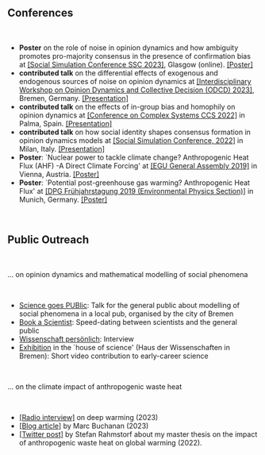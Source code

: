 ## Conferences

<p>&nbsp;</p>

- <strong>Poster</strong> on the role of noise in opinion dynamics and how ambiguity promotes pro-majority consensus in the presence of confirmation bias at [[Social Simulation Conference SSC 2023]](https://ssc23-sphsu.online/wp-content/uploads/2023/09/SSC2023_poster_noise_PeterSteiglechner.pdf), Glasgow (online). <a href="static/pdfs/presentations/SSC2023_poster_noise_PeterSteiglechner_updated.pdf" type="application/pdf">[Poster]</a>
- <strong>contributed talk</strong> on the differential effects of exogenous and endogenous sources of noise on opinion dynamics at [[Interdisciplinary Workshop on Opinion Dynamics and Collective Decision (ODCD) 2023]](http://odcd2023.janlo.de/program.html), Bremen, Germany. <a href="static/pdfs/presentations/2023-07_ODCD_Bremen.pdf" type="application/pdf">[Presentation]</a>
- <strong>contributed talk</strong> on the effects of in-group bias and homophily on opinion dynamics at [[Conference on Complex Systems CCS 2022]](https://www.ccs2022.org/images/site/ParallelSessions-CCS22-.pdf) in Palma, Spain. <a href="static/pdfs/presentations/2022_10_CCS_Mallorca_PeterSteiglechner.pdf" type="application/pdf">[Presentation]</a>
- <strong>contributed talk</strong> on how social identity shapes consensus formation in opinion dynamics models at [[Social Simulation Conference, 2022]](https://www.siam-network.online/activities/ssc2022) in Milan, Italy. <a href="static/pdfs/presentations/2022_09_SSC_Milan_PeterSteiglechner-noappendix.pdf" type="application/pdf">[Presentation]</a>
- <strong>Poster</strong>: `Nuclear power to tackle climate change? Anthropogenic Heat Flux (AHF) -A Direct Climate Forcing' at [[EGU General Assembly 2019]](https://meetingorganizer.copernicus.org/EGU2019/EGU2019-502.pdf) in Vienna, Austria.  <a href="static/pdfs/presentations/2019_EGU2019_Poster_finalversion_03Apr.pdf" type="application/pdf">[Poster]</a>
- <strong>Poster</strong>: `Potential post-greenhouse gas warming? Anthropogenic Heat Flux' at [[DPG Frühjahrstagung 2019 (Environmental Physics Section)]](https://www.dpg-verhandlungen.de/year/2019/conference/muenchen/part/up/session/10/contribution/1) in Munich, Germany. <a href="static/pdfs/presentations/2019_DPG_Poster_A0_FINAL.pdf" type="application/pdf">[Poster]</a>

<p>&nbsp;&nbsp;</p>

## Public Outreach

<p>&nbsp</p>

... on opinion dynamics and mathematical modelling of social phenomena

<p>&nbsp;</p>

-  [Science goes PUBlic](https://www.sciencegoespublic.de/programm/meinungsbilder-mit-mathe-erkunden.388): Talk for the general public about modelling of social phenomena in a local pub, organised by the city of Bremen
- [Book a Scientist](https://www.leibniz-gemeinschaft.de/ueber-uns/neues/veranstaltungen/book-a-scientist): Speed-dating between scientists and the general public
- [Wissenschaft persönlich](https://www.bremen.de/wissenschaft-persoenlich-peter-steiglechner): Interview
- [Exhibition](https://www.hausderwissenschaft.de/In-den-Startloechern-der-Nachwuchs-in-Wissenschaft-Studium-und-Ausbildung-im-Land-Bremen.html) in the `house of science' (Haus der Wissenschaften in Bremen): Short video contribution to early-career science

<p>&nbsp;&nbsp;</p>

... on the climate impact of anthropogenic waste heat

<p>&nbsp;</p>


- [[Radio interview]](https://www.deutschlandfunkkultur.de/deep-warming-erderhitzung-durch-abwaerme-dlf-kultur-651cc7f5-100.html) on deep warming (2023)
- [[Blog article]](https://aeon.co/essays/theres-a-deeper-problem-hiding-beneath-global-warming) by Marc Buchanan (2023)
- [[Twitter post]](https://twitter.com/rahmstorf/status/1605967891928596481) by Stefan Rahmstorf about my master thesis on the impact of anthropogenic waste heat on global warming (2022). 

<p>&nbsp;&nbsp;</p>